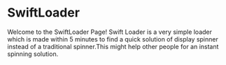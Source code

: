 # SwiftLoader

Welcome to the SwiftLoader Page! Swift Loader is a very simple loader which is made within 5 minutes to find a quick solution of display spinner instead of a traditional spinner.This might help other people for an instant spinning solution.

